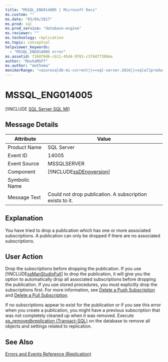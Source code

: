 ```yaml
---
title: "MSSQL_ENG014005 | Microsoft Docs"
ms.custom: ""
ms.date: "03/04/2017"
ms.prod: sql
ms.prod_service: "database-engine"
ms.reviewer: ""
ms.technology: replication
ms.topic: conceptual
helpviewer_keywords: 
  - "MSSQL_ENG014005 error"
ms.assetid: f168f0d6-cb11-45d4-9781-c374d7f388ee
author: "MashaMSFT"
ms.author: "mathoma"
monikerRange: "=azuresqldb-mi-current||>=sql-server-2016||=sqlallproducts-allversions"
---
```

# MSSQL_ENG014005
[!INCLUDE [SQL Server SQL MI](../../includes/applies-to-version/sql-asdbmi.md)]
    
## Message Details  
  
|Attribute|Value|  
|-|-|  
|Product Name|SQL Server|  
|Event ID|14005|  
|Event Source|MSSQLSERVER|  
|Component|[!INCLUDE[ssDEnoversion](../../includes/ssdenoversion-md.md)]|  
|Symbolic Name||  
|Message Text|Could not drop publication. A subscription exists to it.|  
  
## Explanation  
 You have tried to drop a publication which has one or more associated subscriptions. A publication can only be dropped if there are no associated subscriptions.  
  
## User Action  
 Drop the subscriptions before dropping the publication. If you use [!INCLUDE[ssManStudioFull](../../includes/ssmanstudiofull-md.md)] to drop the publication, it will give you the option to automatically drop all associated subscriptions before dropping the publication. If you use stored procedures, you must explicitly drop the subscriptions first. For more information, see [Delete a Push Subscription](../../relational-databases/replication/delete-a-push-subscription.md) and [Delete a Pull Subscription](../../relational-databases/replication/delete-a-pull-subscription.md).  
  
 If no subscriptions appear to exist for the publication or if you see this error when you create a publication, you might have a previous subscription that was not completely cleaned up when it was removed. Execute [sp_removedbreplication &#40;Transact-SQL&#41;](../../relational-databases/system-stored-procedures/sp-removedbreplication-transact-sql.md) on the database to remove all objects and settings related to replication.  
  
## See Also  
 [Errors and Events Reference &#40;Replication&#41;](../../relational-databases/replication/errors-and-events-reference-replication.md)  
  
  
